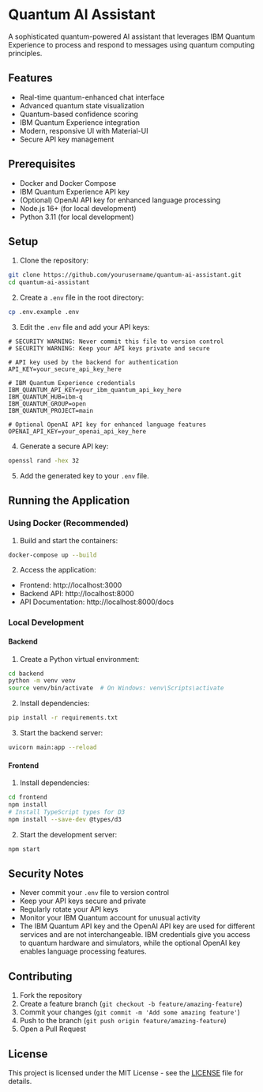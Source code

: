 # Quantum AI Assistant

A sophisticated quantum-powered AI assistant that leverages IBM Quantum Experience to process and respond to messages using quantum computing principles.

## Features

- Real-time quantum-enhanced chat interface
- Advanced quantum state visualization
- Quantum-based confidence scoring
- IBM Quantum Experience integration
- Modern, responsive UI with Material-UI
- Secure API key management

## Prerequisites

- Docker and Docker Compose
 - IBM Quantum Experience API key
 - (Optional) OpenAI API key for enhanced language processing
- Node.js 16+ (for local development)
- Python 3.11 (for local development)

## Setup

1. Clone the repository:
```bash
git clone https://github.com/yourusername/quantum-ai-assistant.git
cd quantum-ai-assistant
```

2. Create a `.env` file in the root directory:
```bash
cp .env.example .env
```

3. Edit the `.env` file and add your API keys:
```
# SECURITY WARNING: Never commit this file to version control
# SECURITY WARNING: Keep your API keys private and secure

# API key used by the backend for authentication
API_KEY=your_secure_api_key_here

# IBM Quantum Experience credentials
IBM_QUANTUM_API_KEY=your_ibm_quantum_api_key_here
IBM_QUANTUM_HUB=ibm-q
IBM_QUANTUM_GROUP=open
IBM_QUANTUM_PROJECT=main

# Optional OpenAI API key for enhanced language features
OPENAI_API_KEY=your_openai_api_key_here
```

4. Generate a secure API key:
```bash
openssl rand -hex 32
```

5. Add the generated key to your `.env` file.

## Running the Application

### Using Docker (Recommended)

1. Build and start the containers:
```bash
docker-compose up --build
```

2. Access the application:
- Frontend: http://localhost:3000
- Backend API: http://localhost:8000
- API Documentation: http://localhost:8000/docs

### Local Development

#### Backend

1. Create a Python virtual environment:
```bash
cd backend
python -m venv venv
source venv/bin/activate  # On Windows: venv\Scripts\activate
```

2. Install dependencies:
```bash
pip install -r requirements.txt
```

3. Start the backend server:
```bash
uvicorn main:app --reload
```

#### Frontend

1. Install dependencies:
```bash
cd frontend
npm install
# Install TypeScript types for D3
npm install --save-dev @types/d3
```

2. Start the development server:
```bash
npm start
```

## Security Notes

- Never commit your `.env` file to version control
- Keep your API keys secure and private
- Regularly rotate your API keys
- Monitor your IBM Quantum account for unusual activity
- The IBM Quantum API key and the OpenAI API key are used for different
  services and are not interchangeable. IBM credentials give you access to
  quantum hardware and simulators, while the optional OpenAI key enables
  language processing features.

## Contributing

1. Fork the repository
2. Create a feature branch (`git checkout -b feature/amazing-feature`)
3. Commit your changes (`git commit -m 'Add some amazing feature'`)
4. Push to the branch (`git push origin feature/amazing-feature`)
5. Open a Pull Request

## License

This project is licensed under the MIT License - see the [LICENSE](LICENSE) file for details. 
